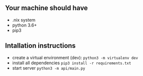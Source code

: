 ## Your machine should have
* .nix system
* python 3.6+
* pip3

## Intallation instructions
* create a virtual environment (dev): ``` python3 -m virtualenv dev ```
* install all dependencies ``` pip3 install -r requirements.txt ```
* start server ``` python3 -m api/main.py ```